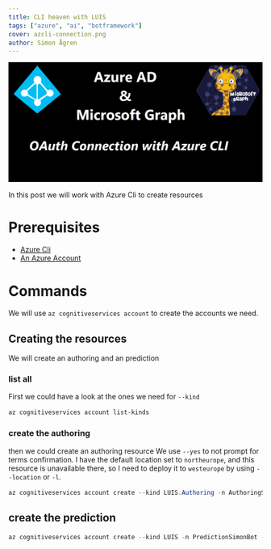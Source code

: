 ```yaml
---
title: CLI heaven with LUIS
tags: ["azure", "ai", "botframework"]
cover: azcli-connection.png
author: Simon Ågren
---
```


![extend](./azcli-connection.png)

In this post we will work with Azure Cli to create resources

# Prerequisites 
- [Azure Cli](https://docs.microsoft.com/en-us/cli/azure/install-azure-cli)
- [An Azure Account](https://azure.microsoft.com/free/)

# Commands
We will use `az cognitiveservices account` to create the accounts we need. 

## Creating the resources
We will create an authoring and an prediction

### list all
First we could have a look at the ones we need for `--kind`
```powershell
az cognitiveservices account list-kinds
```
### create the authoring
then we could create an authoring resource
We use `--yes` to not prompt for terms confirmation.
I have the default location set to `northeurope`, and this resource is unavailable there, so I need to deploy it to `westeurope` by using `--location` or `-l`.

```powershell
az cognitiveservices account create --kind LUIS.Authoring -n AuthoringSimonBot -g RGSimonBot -l westeurope --sku F0 --yes
```

## create the prediction

```powershell
az cognitiveservices account create --kind LUIS -n PredictionSimonBot -g RGSimonBot -l westeurope --sku F0 --yes
```